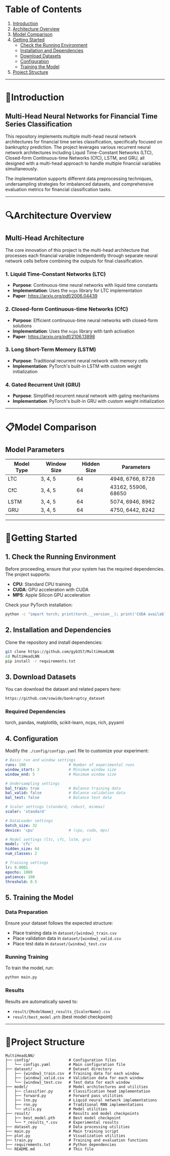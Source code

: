 # Table of Contents

1. [Introduction](#introduction)
2. [Architecture Overview](#architecture-overview)
3. [Model Comparison](#model-comparison)
4. [Getting Started](#getting-started)
   * [Check the Running Environment](#1-check-the-running-environment)
   * [Installation and Dependencies](#2-installation-and-dependencies)
   * [Download Datasets](#3-download-datasets)
   * [Configuration](#4-configuration)
   * [Training the Model](#5-training-the-model)
5. [Project Structure](#project-structure)

---

# 📑Introduction

## Multi-Head Neural Networks for Financial Time Series Classification

This repository implements multiple multi-head neural network architectures for financial time series classification, specifically focused on bankruptcy prediction. The project leverages various recurrent neural network architectures including Liquid Time-Constant Networks (LTC), Closed-form Continuous-time Networks (CfC), LSTM, and GRU, all designed with a multi-head approach to handle multiple financial variables simultaneously.

The implementation supports different data preprocessing techniques, undersampling strategies for imbalanced datasets, and comprehensive evaluation metrics for financial classification tasks.

---

# 🔍Architecture Overview

## Multi-Head Architecture

The core innovation of this project is the multi-head architecture that processes each financial variable independently through separate neural network cells before combining the outputs for final classification. 

### 1. Liquid Time-Constant Networks (LTC)
- **Purpose**: Continuous-time neural networks with liquid time constants
- **Implementation**: Uses the `ncps` library for LTC implementation
- **Paper**: https://arxiv.org/pdf/2006.04439

### 2. Closed-form Continuous-time Networks (CfC)
- **Purpose**: Efficient continuous-time neural networks with closed-form solutions
- **Implementation**: Uses the `ncps` library with tanh activation
- **Paper**: https://arxiv.org/pdf/2106.13898

### 3. Long Short-Term Memory (LSTM)
- **Purpose**: Traditional recurrent neural network with memory cells
- **Implementation**: PyTorch's built-in LSTM with custom weight initialization

### 4. Gated Recurrent Unit (GRU)
- **Purpose**: Simplified recurrent neural network with gating mechanisms
- **Implementation**: PyTorch's built-in GRU with custom weight initialization

---

# 📋Model Comparison

## Model Parameters

| Model Type | Window Size | Hidden Size | Parameters |
|------------|-------------|-------------|------------|
| LTC        | 3, 4, 5     | 64          | 4948, 6766, 8728 |
| CfC        | 3, 4, 5     | 64          | 43162, 55906, 68650 |
| LSTM       | 3, 4, 5     | 64          | 5074, 6946, 8962 |
| GRU        | 3, 4, 5     | 64          | 4750, 6442, 8242 |

---

# 🔨Getting Started

## 1. Check the Running Environment

Before proceeding, ensure that your system has the required dependencies. The project supports:
- **CPU**: Standard CPU training
- **CUDA**: GPU acceleration with CUDA
- **MPS**: Apple Silicon GPU acceleration

Check your PyTorch installation:
```bash
python -c "import torch; print(torch.__version__); print('CUDA available:', torch.cuda.is_available())"
```

## 2. Installation and Dependencies

Clone the repository and install dependencies:

```bash
git clone https://github.com/gyb357/MultiHeadLNN
cd MultiHeadLNN
pip install -r requirements.txt
```

## 3. Download Datasets

You can download the dataset and related papers here:

```bash
https://github.com/sowide/bankruptcy_dataset
```

### Required Dependencies

torch, pandas, matplotlib, scikit-learn, ncps, rich, pyyaml

## 4. Configuration

Modify the `./config/configs.yaml` file to customize your experiment:

```yaml
# Basic run and window settings
runs: 100                   # Number of experimental runs
window_start: 3             # Minimum window size
window_end: 5               # Maximum window size

# Undersampling settings
bal_train: true             # Balance training data
bal_valid: false            # Balance validation data
bal_test: false             # Balance test data

# Scaler settings (standard, robust, minmax)
scaler: 'standard'

# DataLoader settings
batch_size: 32
device: 'cpu'               # (cpu, cuda, mps)

# Model settings (ltc, cfc, lstm, gru)
model: 'cfc'
hidden_size: 64
num_classes: 2

# Training settings
lr: 0.0001
epochs: 1000
patience: 100
threshold: 0.5
```

## 5. Training the Model

### Data Preparation

Ensure your dataset follows the expected structure:
- Place training data in `dataset/{window}_train.csv`
- Place validation data in `dataset/{window}_valid.csv`
- Place test data in `dataset/{window}_test.csv`

### Running Training

To train the model, run:

```bash
python main.py
```

### Results

Results are automatically saved to:
- `result/{ModelName}_results_{ScalerName}.csv`
- `result/best_model.pth` (best model checkpoint)

---

# 📁Project Structure

```
MultiHeadLNN/
├── config/                 # Configuration files
│   └── configs.yaml        # Main configuration file
├── dataset/                # Dataset directory
│   ├── {window}_train.csv  # Training data for each window
│   ├── {window}_valid.csv  # Validation data for each window
│   └── {window}_test.csv   # Test data for each window
├── model/                  # Model architectures and utilities
│   ├── classifier.py       # Classification head implementation
│   ├── forward.py          # Forward pass utilities
│   ├── lnn.py              # Liquid neural network implementations
│   ├── rnn.py              # Traditional RNN implementations
│   └── utils.py            # Model utilities
├── result/                 # Results and model checkpoints
│   ├── best_model.pth      # Best model checkpoint
│   └── *_results_*.csv     # Experimental results
├── dataset.py              # Data processing utilities
├── main.py                 # Main training script
├── plot.py                 # Visualization utilities
├── train.py                # Training and evaluation functions
├── requirements.txt        # Python dependencies
└── README.md               # This file
```
